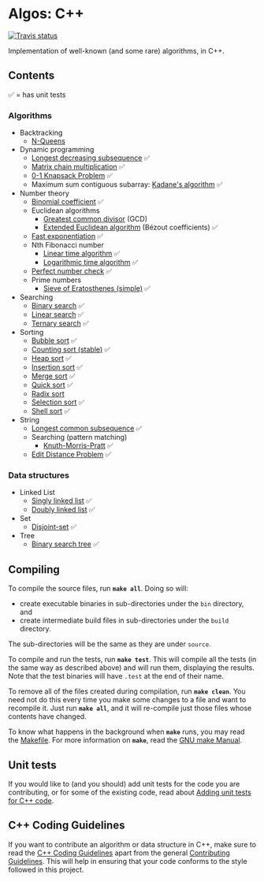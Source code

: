 ﻿# Algos: C++

[![Travis status][travis-shield]][travis-link]

Implementation of well-known (and some rare) algorithms, in C++.

## Contents

:white_check_mark: = has unit tests

### Algorithms

* Backtracking
  * [N-Queens](include/algorithms/backtracking/n_queens.hpp)
* Dynamic programming
  * [Longest decreasing subsequence](source/dynamic_programming/longest_decreasing_subsequence.hpp) :white_check_mark:
  * [Matrix chain multiplication](source/dynamic_programming/matrix_chain_mult.cpp) :white_check_mark:
  * [0-1 Knapsack Problem](include/algorithm/dynamic_programming/0_1_knapsack.hpp) :white_check_mark:
  * Maximum sum contiguous subarray: [Kadane's algorithm](include/algorithm/dynamic_programming/kadane.hpp) :white_check_mark:
* Number theory
  * [Binomial coefficient](include/algorithm/number_theory/binomial_coefficient.hpp) :white_check_mark:
  * Euclidean algorithms
    * [Greatest common divisor](include/algorithm/number_theory/greatest_common_divisor.hpp) (GCD)
    * [Extended Euclidean algorithm](include/algorithm/number_theory/extended_euclidean.hpp) (Bézout coefficients) :white_check_mark:
  * [Fast exponentiation](include/algorithm/number_theory/fast_exponentiation.hpp) :white_check_mark:
  * Nth Fibonacci number
    * [Linear time algorithm](include/algorithm/number_theory/fibonacci.hpp) :white_check_mark:
    * [Logarithmic time algorithm](include/algorithm/number_theory/fibonacci_efficient.hpp) :white_check_mark:
  * [Perfect number check](include/algorithm/number_theory/perfect_number_check.hpp) :white_check_mark:
  * Prime numbers
    * [Sieve of Eratosthenes (simple)](include/algorithm/number_theory/sieve_of_eratosthenes.hpp) :white_check_mark:
* Searching
  * [Binary search](include/algorithms/searching/binary_search.hpp) :white_check_mark:
  * [Linear search](include/algorithms/searching/linear_search.hpp) :white_check_mark:
  * [Ternary search](include/algorithms/searching/ternary_search.hpp) :white_check_mark:
* Sorting
  * [Bubble sort](include/algorithm/sorting/bubble_sort.hpp) :white_check_mark:
  * [Counting sort (stable)](include/algorithm/sorting/counting_sort.hpp) :white_check_mark:
  * [Heap sort](include/algorithm/sorting/heap_sort.hpp) :white_check_mark:
  * [Insertion sort](include/algorithm/sorting/insertion_sort.hpp) :white_check_mark:
  * [Merge sort](include/algorithm/sorting/merge_sort.hpp) :white_check_mark:
  * [Quick sort](include/algorithm/sorting/quick_sort.hpp) :white_check_mark:
  * [Radix sort](include/algorithm/sorting/radix_sort.hpp)
  * [Selection sort](include/algorithm/sorting/selection_sort.hpp) :white_check_mark:
  * [Shell sort](include/algorithm/sorting/shell_sort.hpp) :white_check_mark:
* String
  * [Longest common subsequence](include/algorithm/string/longest_common_subsequence.hpp) :white_check_mark:
  * Searching (pattern matching)
    * [Knuth-Morris-Pratt](include/algorithm/string/knuth_morris_pratt.hpp) :white_check_mark:
  * [Edit Distance Problem](include/algorithm/string/edit_distance.hpp) :white_check_mark:

### Data structures

* Linked List
  * [Singly linked list](include/data_structure/linked_list/singly_linked_list.hpp) :white_check_mark:
  * [Doubly linked list](include/data_structure/linked_list/doubly_linked_list.hpp) :white_check_mark:
* Set
  * [Disjoint-set](include/data_structure/set/disjoint_set.hpp) :white_check_mark:
* Tree
  * [Binary search tree](include/data_structure/tree/binary_search_tree.hpp) :white_check_mark:

## Compiling

To compile the source files, run **`make all`**. Doing so will:

* create executable binaries in sub-directories under the `bin` directory, and
* create intermediate build files in sub-directories under the `build` directory.

The sub-directories will be the same as they are under `source`.

To compile and run the tests, run **`make test`**. This will compile all the tests (in the same way as described above) and will run them, displaying the results. Note that the test binaries will have `.test` at the end of their name.

To remove all of the files created during compilation, run **`make clean`**. You need not do this every time you make some changes to a file and want to recompile it. Just run **`make all`**, and it will re-compile just those files whose contents have changed.

To know what happens in the background when **`make`** runs, you may read the [Makefile](Makefile). For more information on **`make`**, read the [GNU make Manual](https://www.gnu.org/software/make/manual/make.html).

## Unit tests

If you would like to (and you should) add unit tests for the code you are contributing, or for some of the existing code, read about [Adding unit tests for C++ code](UNIT_TESTS.md).

## C++ Coding Guidelines

If you want to contribute an algorithm or data structure in C++, make sure to read the [C++ Coding Guidelines](CODING_GUIDELINES.md) apart from the general [Contributing Guidelines](../CONTRIBUTING.md). This will help in ensuring that your code conforms to the style followed in this project.

[travis-shield]: https://img.shields.io/travis/faheel/Algos.svg?style=for-the-badge
[travis-link]: https://travis-ci.org/faheel/Algos
